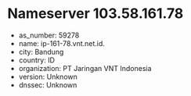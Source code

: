 # Nameserver 103.58.161.78

* as_number: 59278
* name: ip-161-78.vnt.net.id.
* city: Bandung
* country: ID
* organization: PT Jaringan VNT Indonesia
* version: Unknown
* dnssec: Unknown
